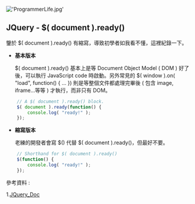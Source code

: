 !['ProgrammerLife.jpg'](https://junye1993.github.io/image/ProgrammerLife.jpg)

## JQuery - $( document ).ready()

鑒於 $( document ).ready() 有縮寫，導致初學者如我看不懂，這裡紀錄一下。

- **基本版本**

    $( document ).ready() 基本上是等 Document Object Model ( DOM ) 好了後，可以執行 JavaScript code 時啟動。另外常見的 $( window ).on( "load", function() { ... }) 則是等整個文件都處理完畢後 ( 包含 image, iframe...等等 ) 才執行，而非只有 DOM。

``` javascript
    // A $( document ).ready() block.
    $( document ).ready(function() {
        console.log( "ready!" );
    });
```

- **縮寫版本**

    老練的開發者會寫 $() 代替 $( document ).ready()，但最好不要。

``` javascript
    // Shorthand for $( document ).ready()
    $(function() {
        console.log( "ready!" );
    });
```

參考資料 :

1.[JQuery_Doc](https://learn.jquery.com/using-jquery-core/document-ready/)